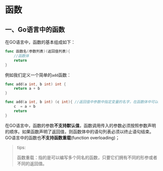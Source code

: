 # 函数






<extoc></extoc>

## 一、Go语言中的函数

在GO语言中，函数的基本组成如下：

```go
func 函数名(参数列表)(返回值列表){
    //函数体
    return
}
```

例如我们定义一个简单的`add`函数：

```go
func add(a int, b int) int {
    return a + b
}

func add(a int, b int) (c int){ //返回值中参数中指定变量的名字，在函数体中可以直接使用
	c  = a + b
	return 
}
```

在GO语言中，函数的参数**不支持默认值**，函数调用传入的参数必须按照参数声明的顺序。如果函数声明了返回值，则函数体中的语句列表必须以终止语句结束。GO语言中的函数也**不支持函数重载**(function overloading)；

> tips:
>
> 函数重载：指的是可以编写多个同名的函数，只要它们拥有不同的形参或者不同的返回值。

